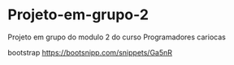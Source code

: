 # Projeto-em-grupo-2
Projeto em grupo do modulo 2 do curso Programadores cariocas


bootstrap https://bootsnipp.com/snippets/Ga5nR